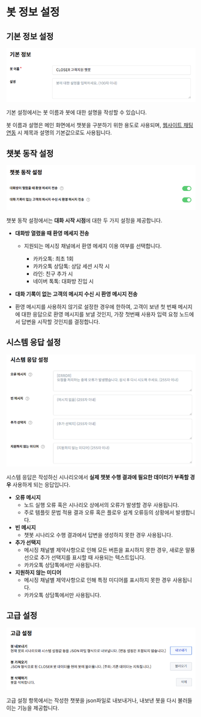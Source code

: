 # 봇 정보 설정

## 기본 정보 설정 <a id="basic"></a>

![&#xAE30;&#xBCF8; &#xC124;&#xC815; &#xD56D;&#xBAA9;](../../.gitbook/assets/bot-settings-basic.png)

기본 설정에서는 봇 이름과 봇에 대한 설명을 작성할 수 있습니다.

봇 이름과 설명은 메인 화면에서 챗봇을 구분하기 위한 용도로 사용되며, [웹사이트 채팅 연동](advanced/messenger-integrations/web.md) 시 제목과 설명의 기본값으로도 사용됩니다. 

## 챗봇 동작 설정

![&#xCC57;&#xBD07; &#xB3D9;&#xC791; &#xC124;&#xC815; &#xD56D;&#xBAA9;](../../.gitbook/assets/bot-settings-behavior%20%281%29.png)

챗봇 동작 설정에서는 **대화 시작 시점**에 대한 두 가지 설정을 제공합니다.

* **대화방 열렸을 때 환영 메세지 전송**
  * 지원되는 메시징 채널에서 환영 메세지 이용 여부를 선택합니다.

    * 카카오톡: 최초 1회
    * 카카오톡 상담톡: 상담 세션 시작 시   
    * 라인: 친구 추가 시
    * 네이버 톡톡: 대화방 진입 시 
*  **대화 기록이 없는 고객의 메시지 수신 시 환영 메시지 전송**

  * 환영 메시지를 사용하지 않기로 설정한 경우에 한하여, 고객이 보낸 첫 번째 메시지에 대한 응답으로 환영 메시지를 보낼 것인지, 가장 첫번째 사용자 입력 요청 노드에서 답변을 시작할 것인지를 결정합니다.

## 시스템 응답 설정 

![&#xC2DC;&#xC2A4;&#xD15C; &#xC751;&#xB2F5; &#xC124;&#xC815; &#xD56D;&#xBAA9;](../../.gitbook/assets/bot-settings-system-response.png)

시스템 응답은 작성하신 시나리오에서 **실제 챗봇 수행 결과에 필요한 데이터가 부족할 경우** 사용하게 되는 응답입니다.

* **오류 메시지**
  * 노드 실행 오류 혹은 시나리오 상에서의 오류가 발생할 경우 사용됩니다. 
  * 주로 템플릿 문법 적용 결과 오류 혹은 플로우 설계 오류등의 상황에서 발생합니다.
* **빈 메시지**
  * 챗봇 시나리오 수행 결과에서 답변을 생성하지 못한 경우 사용됩니다.
* **추가 선택지**
  * 메시징 채널별 제약사항으로 인해 모든 버튼을 표시하지 못한 경우, 새로운 말풍선으로 추가 선택지를 표시할 때 사용되는 텍스트입니다. 
  * 카카오톡 상담톡에서만 사용됩니다.
* **지원하지 않는 미디어**
  * 메시징 채널별 제약사항으로 인해 특정 미디어를 표시하지 못한 경우 사용됩니다.
  * 카카오톡 상담톡에서만 사용됩니다.

## 고급 설정

![&#xACE0;&#xAE09; &#xC124;&#xC815; &#xD56D;&#xBAA9;](../../.gitbook/assets/bot-settings-advanced.png)



고급 설정 항목에서는 작성한 챗봇을 json파일로 내보내거나, 내보낸 봇을 다시 불러들이는 기능을 제공합니다.

